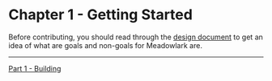 # Chapter 1 - Getting Started

Before contributing, you should read through the [design document](https://github.com/MeadowlarkDAW/Meadowlark/blob/dev/DESIGN_DOC.md) to get an idea of what are goals and non-goals for Meadowlark are.

---

[Part 1 - Building](./Part_1_Building.md)